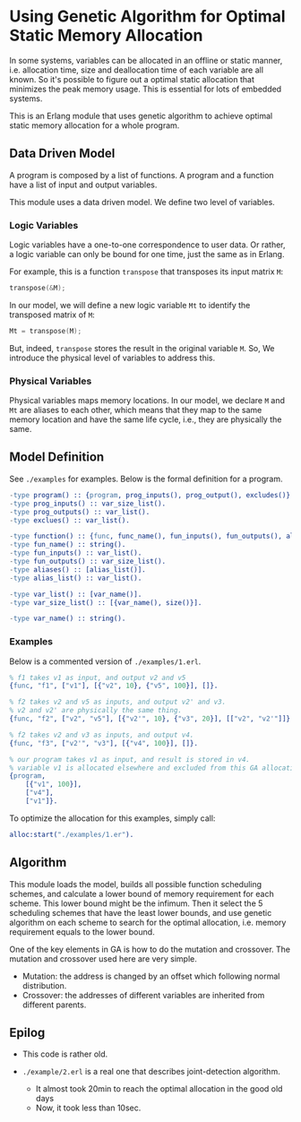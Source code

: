 # Using Genetic Algorithm for Optimal Static Memory Allocation

In some systems, variables can be allocated in an offline or static manner, i.e. allocation
time, size and deallocation time of each variable are all known. So it's possible to
figure out a optimal static allocation that minimizes the peak memory usage. This is 
essential for lots of embedded systems.

This is an Erlang module that uses genetic algorithm to achieve optimal static memory
allocation for a whole program.

## Data Driven Model

A program is composed by a list of functions. A program and a function have a list of
input and output variables.

This module uses a data driven model. We define two level of variables. 

### Logic Variables

Logic variables have a one-to-one correspondence to user data. Or rather, 
a logic variable can only be bound for one time, just the same as in Erlang.

For example, this is a function `transpose` that transposes its input matrix `M`: 

```C
transpose(&M);
```

In our model, we will define a new logic variable `Mt` to identify the transposed
matrix of `M`:

```C
Mt = transpose(M);
```

But, indeed, `transpose` stores the result in the original variable `M`. So, We
introduce the physical level of variables to address this.

### Physical Variables

Physical variables maps memory locations. In our model, we
declare `M` and `Mt` are aliases to each other, which means that they map to the
same memory location and have the same life cycle, i.e., they are physically the same.

## Model Definition

See `./examples` for examples. Below is the formal definition for a program.

```Erlang
-type program() :: {program, prog_inputs(), prog_output(), excludes()}.
-type prog_inputs() :: var_size_list().
-type prog_outputs() :: var_list().
-type exclues() :: var_list().

-type function() :: {func, func_name(), fun_inputs(), fun_outputs(), aliases()}.
-type fun_name() :: string().
-type fun_inputs() :: var_list().
-type fun_outputs() :: var_size_list().
-type aliases() :: [alias_list()].
-type alias_list() :: var_list().

-type var_list() :: [var_name()].
-type var_size_list() :: [{var_name(), size()}].

-type var_name() :: string().
```

### Examples

Below is a commented version of `./examples/1.erl`.

```Erlang
% f1 takes v1 as input, and output v2 and v5
{func, "f1", ["v1"], [{"v2", 10}, {"v5", 100}], []}.

% f2 takes v2 and v5 as inputs, and output v2' and v3. 
% v2 and v2' are physically the same thing.
{func, "f2", ["v2", "v5"], [{"v2'", 10}, {"v3", 20}], [["v2", "v2'"]]}.

% f2 takes v2 and v3 as inputs, and output v4.
{func, "f3", ["v2'", "v3"], [{"v4", 100}], []}.

% our program takes v1 as input, and result is stored in v4.
% variable v1 is allocated elsewhere and excluded from this GA allocation procedure.
{program, 
    [{"v1", 100}], 
    ["v4"],
    ["v1"]}.
```

To optimize the allocation for this examples, simply call:

```Erlang
alloc:start("./examples/1.er").
```

## Algorithm

This module loads the model, builds all possible function scheduling schemes, and
calculate a lower bound of memory requirement for each scheme. This lower bound might
be the infimum. Then it select the 5 scheduling schemes that have the least lower
bounds, and use genetic algorithm on each scheme to search for the optimal allocation,
i.e. memory requirement equals to the lower bound.

One of the key elements in GA is how to do the mutation and crossover. The mutation
and crossover used here are very simple.

* Mutation: the address is changed by an offset which following normal distribution.
* Crossover: the addresses of different variables are inherited from different parents.

## Epilog

* This code is rather old. 
* `./example/2.erl` is a real one that describes joint-detection
algorithm.

    * It almost took 20min to reach the optimal allocation in the good old days
    * Now, it took less than 10sec.
